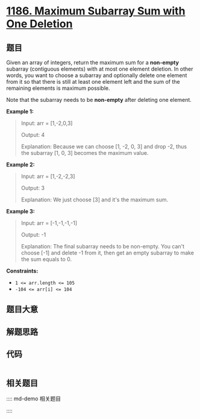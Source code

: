 # [1186. Maximum Subarray Sum with One Deletion](https://leetcode.com/problems/maximum-subarray-sum-with-one-deletion/)

## 题目

Given an array of integers, return the maximum sum for a **non-empty**
subarray (contiguous elements) with at most one element deletion. In other
words, you want to choose a subarray and optionally delete one element from it
so that there is still at least one element left and the sum of the remaining
elements is maximum possible.

Note that the subarray needs to be **non-empty** after deleting one element.



**Example 1:**

> Input: arr = [1,-2,0,3]
> 
> Output: 4
> 
> Explanation: Because we can choose [1, -2, 0, 3] and drop -2, thus the subarray [1, 0, 3] becomes the maximum value.

**Example 2:**

> Input: arr = [1,-2,-2,3]
> 
> Output: 3
> 
> Explanation: We just choose [3] and it's the maximum sum.

**Example 3:**

> Input: arr = [-1,-1,-1,-1]
> 
> Output: -1
> 
> Explanation:  The final subarray needs to be non-empty. You can't choose [-1] and delete -1 from it, then get an empty subarray to make the sum equals to 0.

**Constraints:**

  * `1 <= arr.length <= 105`
  * `-104 <= arr[i] <= 104`


## 题目大意

## 解题思路

## 代码

```javascript

```

## 相关题目

:::: md-demo 相关题目

::::
